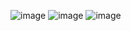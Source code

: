 ![image](https://github.com/Vadimhick/RYXLOVV/assets/126570479/6979cf54-ea53-420f-8aa8-5f392b0ef7bc)
![image](https://github.com/Vadimhick/RYXLOVV/assets/126570479/e02fdaf7-2944-4712-b004-7dec34790ca8)
![image](https://github.com/Vadimhick/RYXLOVV/assets/126570479/62c989b8-07c9-4204-9f5c-dda8b051394e)
